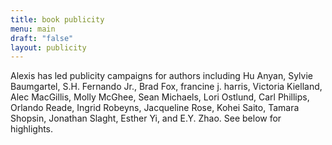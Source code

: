```yaml
---
title: book publicity
menu: main
draft: "false"
layout: publicity
---
```

Alexis has led publicity campaigns for authors including Hu Anyan, Sylvie Baumgartel, S.H. Fernando Jr., Brad Fox, francine j. harris, Victoria Kielland, Alec MacGillis, Molly McGhee, Sean Michaels, Lori Ostlund, Carl Phillips, Orlando Reade, Ingrid Robeyns, Jacqueline Rose, Kohei Saito, Tamara Shopsin, Jonathan Slaght, Esther Yi, and E.Y. Zhao. See below for highlights.
